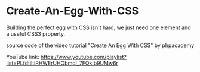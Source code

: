 # Create-An-Egg-With-CSS
Building the perfect egg with CSS isn't hard, we just need one element and a useful CSS3 property. 

source code of the video tutorial "Create An Egg With CSS" by phpacademy

YouTube link:
https://www.youtube.com/playlist?list=PLfdtiltiRHWErUHObmdl_7FQkIb9UMw6r
